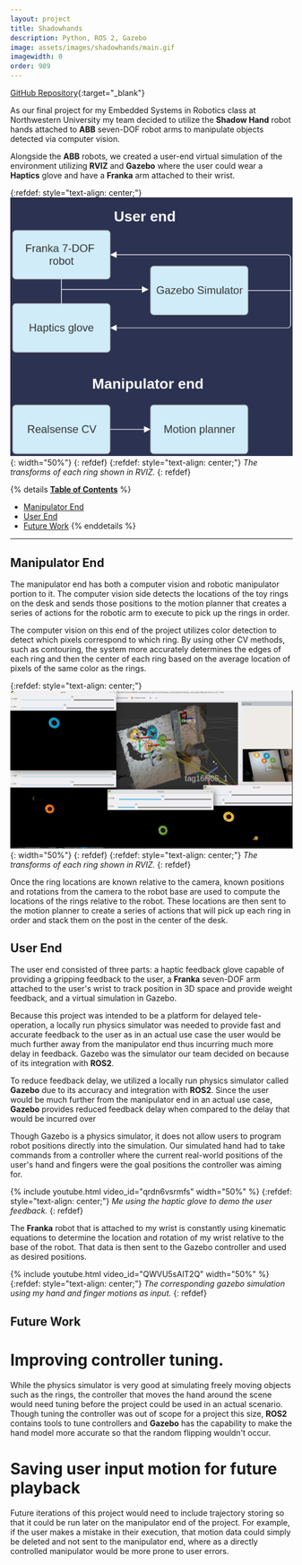 ```yaml
---
layout: project
title: Shadowhands
description: Python, ROS 2, Gazebo
image: assets/images/shadowhands/main.gif
imagewidth: 0
order: 989
---
```


[GitHub Repository](https://github.com/ME495-EmbeddedSystems/final-project-teleop){:target="_blank"}

As our final project for my Embedded Systems in Robotics class at Northwestern University my team decided to utilize the **Shadow Hand** robot hands attached to **ABB** seven-DOF robot arms to manipulate objects detected via computer vision.

Alongside the **ABB** robots, we created a user-end virtual simulation of the environment utilizing **RVIZ** and **Gazebo** where the user could wear a **Haptics** glove and have a **Franka** arm attached to their wrist.

{:refdef: style="text-align: center;"}
![The transforms of each ring shown in RVIZ](/assets/images/shadowhands/BlockDiagram.png){: width="50%"}
{: refdef}
{:refdef: style="text-align: center;"}
_The transforms of each ring shown in RVIZ._
{: refdef}

{% details **<u>Table of Contents</u>** %}
- [Manipulator End](#manipulator-end)
- [User End](#user-end)
- [Future Work](#future-work)
{% enddetails %}

****

## Manipulator End
The manipulator end has both a computer vision and robotic manipulator portion to it. The computer vision side detects the locations of the toy rings on the desk and sends those positions to the motion planner that creates a series of actions for the robotic arm to execute to pick up the rings in order.

The computer vision on this end of the project utilizes color detection to detect which pixels correspond to which ring. By using other CV methods, such as contouring, the system more accurately determines the edges of each ring and then the center of each ring based on the average location of pixels of the same color as the rings.

{:refdef: style="text-align: center;"}
![The transforms of each ring shown in RVIZ](/assets/images/shadowhands/cv.png){: width="50%"}
{: refdef}
{:refdef: style="text-align: center;"}
_The transforms of each ring shown in RVIZ._
{: refdef}

Once the ring locations are known relative to the camera, known positions and rotations from the camera to the robot base are used to compute the locations of the rings relative to the robot. These locations are then sent to the motion planner to create a series of actions that will pick up each ring in order and stack them on the post in the center of the desk.

## User End
The user end consisted of three parts: a haptic feedback glove capable of providing a gripping feedback to the user, a **Franka** seven-DOF arm attached to the user's wrist to track position in 3D space and provide weight feedback, and a virtual simulation in Gazebo.

Because this project was intended to be a platform for delayed tele-operation, a locally run physics simulator was needed to provide fast and accurate feedback to the user as in an actual use case the user would be much further away from the manipulator end thus incurring much more delay in feedback. Gazebo was the simulator our team decided on because of its integration with **ROS2**. 

To reduce feedback delay, we utilized a locally run physics simulator called **Gazebo** due to its accuracy and integration with **ROS2**. Since the user would be much further from the manipulator end in an actual use case, **Gazebo** provides reduced feedback delay when compared to the delay that would be incurred over 

Though Gazebo is a physics simulator, it does not allow users to program robot positions directly into the simulation. Our simulated hand had to take commands from a controller where the current real-world positions of the user's hand and fingers were the goal positions the controller was aiming for.

{% include youtube.html video_id="qrdn6vsrmfs" width="50%" %}
{:refdef: style="text-align: center;"}
_Me using the haptic glove to demo the user feedback._
{: refdef}

The **Franka** robot that is attached to my wrist is constantly using kinematic equations to determine the location and rotation of my wrist relative to the base of the robot. That data is then sent to the Gazebo controller and used as desired positions.

{% include youtube.html video_id="QWVU5sAlT2Q" width="50%" %}
{:refdef: style="text-align: center;"}
_The corresponding gazebo simulation using my hand and finger motions as input._
{: refdef}

## Future Work

# **Improving controller tuning.**

While the physics simulator is very good at simulating freely moving objects such as the rings, the controller that moves the hand around the scene would need tuning before the project could be used in an actual scenario. Though tuning the controller was out of scope for a project this size, **ROS2** contains tools to tune controllers and **Gazebo** has the capability to make the hand model more accurate so that the random flipping wouldn't occur.

# **Saving user input motion for future playback**

Future iterations of this project would need to include trajectory storing so that it could be run later on the manipulator end of the project. For example, if the user makes a mistake in their execution, that motion data could simply be deleted and not sent to the manipulator end, where as a directly controlled manipulator would be more prone to user errors.